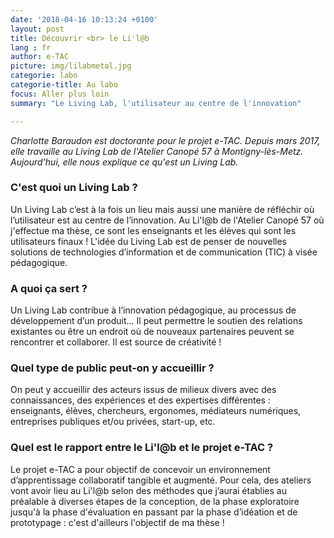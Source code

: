 ```yaml
---
date: '2018-04-16 10:13:24 +0100'
layout: post
title: Découvrir <br> le Li'l@b
lang : fr
author: e-TAC
picture: img/lilabmetal.jpg
categorie: labo
categorie-title: Au labo
focus: Aller plus loin
summary: "Le Living Lab, l'utilisateur au centre de l'innovation"

---
```


<i> Charlotte Baraudon est doctorante pour le projet e-TAC. Depuis mars 2017, elle travaille au Living Lab de l'Atelier Canopé 57 à Montigny-lès-Metz. Aujourd'hui, elle nous explique ce qu'est un Living Lab.</i>

### C'est quoi un Living Lab ?
Un Living Lab c’est à la fois un lieu mais aussi une manière de réfléchir où l’utilisateur est au centre de l’innovation. Au Li'l@b de l'Atelier Canopé 57 où j'effectue ma thèse, ce sont les enseignants et les élèves qui sont les utilisateurs finaux !
L'idée du Living Lab est de penser de nouvelles solutions de technologies d’information et de communication (TIC) à visée pédagogique.

### A quoi ça sert ?
Un Living Lab contribue à l’innovation pédagogique, au processus de développement d’un produit... Il peut permettre le soutien des relations existantes ou être un endroit où de nouveaux partenaires peuvent se rencontrer et collaborer. Il est source de créativité !

### Quel type de public peut-on y accueillir ?
On peut y accueillir des acteurs issus de milieux divers avec des connaissances, des expériences et des expertises différentes : enseignants, élèves, chercheurs, ergonomes, médiateurs numériques, entreprises publiques et/ou privées, start-up, etc.

### Quel est le rapport entre le Li'l@b et le projet e-TAC ?
Le projet e-TAC a pour objectif de concevoir un environnement d’apprentissage collaboratif tangible et augmenté. Pour cela, des ateliers vont avoir lieu au Li'l@b selon des méthodes que j’aurai établies au préalable à diverses étapes de la conception, de la phase exploratoire jusqu'à la phase d'évaluation en passant par la phase d’idéation et de prototypage : c'est d'ailleurs l'objectif de ma thèse ! 